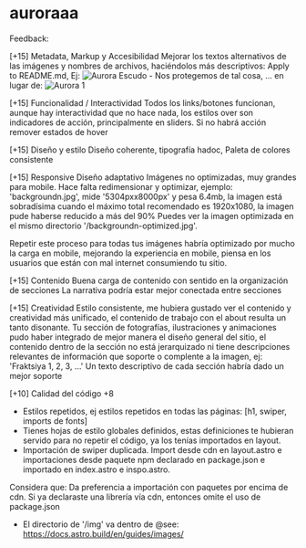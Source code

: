 # auroraaa

Feedback:

[+15] Metadata, Markup y Accesibilidad
Mejorar los textos alternativos de las imágenes y nombres de archivos, haciéndolos más descriptivos:
Apply to README.md, Ej:
<img src="/auroraaa/img/aurora-shield.jpg" alt="Aurora Escudo - Nos protegemos de tal cosa, ..." />
en lugar de:
<img src="/auroraaa/img/aurora1.jpg" alt="Aurora 1" />

[+15] Funcionalidad / Interactividad
Todos los links/botones funcionan, aunque hay interactividad que no hace nada, los estilos over son indicadores de acción, principalmente en sliders.
Si no habrá acción remover estados de hover

[+15] Diseño y estilo
Diseño coherente, tipografía hadoc, Paleta de colores consistente

[+15] Responsive
Diseño adaptativo
Imágenes no optimizadas, muy grandes para mobile.
Hace falta redimensionar y optimizar, ejemplo:
'backgroundn.jpg', mide '5304pxx8000px' y pesa 6.4mb, la imagen está sobradísima cuando el máximo total recomendado es 1920x1080, la imagen pude haberse reducido a más del 90%
Puedes ver la imagen optimizada en el mismo directorio '/backgroundn-optimized.jpg'.

Repetir este proceso para todas tus imágenes habría optimizado por mucho la carga en mobile, mejorando la experiencia en mobile, piensa en los usuarios que están con mal internet consumiendo tu sitio.

[+15] Contenido
Buena carga de contenido con sentido en la organización de secciones
La narrativa podría estar mejor conectada entre secciones

[+15] Creatividad
Estilo consistente, me hubiera gustado ver el contenido y creatividad más unificado, el contenido de trabajo con el about resulta un tanto disonante. Tu sección de fotografías, ilustraciones y animaciones pudo haber integrado de mejor manera el diseño general del sitio, el contenido dentro de la sección no está jerarquizado ni tiene descripciones relevantes de información que soporte o complente a la imagen, ej: 'Fraktsiya 1, 2, 3, ...' 
Un texto descriptivo de cada sección habría dado un mejor soporte

[+10] Calidad del código
+8
- Estilos repetidos, ej estilos repetidos en todas las páginas: [h1, swiper, imports de fonts]
- Tienes hojas de estilo globales definidos, estas definiciones te hubieran servido para no repetir el código, ya los tenías importados en layout.
- Importación de swiper duplicada. Import desde cdn en layout.astro e importaciones desde paquete npm declarado en package.json e importado en 
index.astro e inspo.astro. 

Considera que:
Da preferencia a importación con paquetes por encima de cdn.
Si ya declaraste una librería vía cdn, entonces omite el uso de package.json

- El directorio de '/img' va dentro de 
@see: https://docs.astro.build/en/guides/images/
